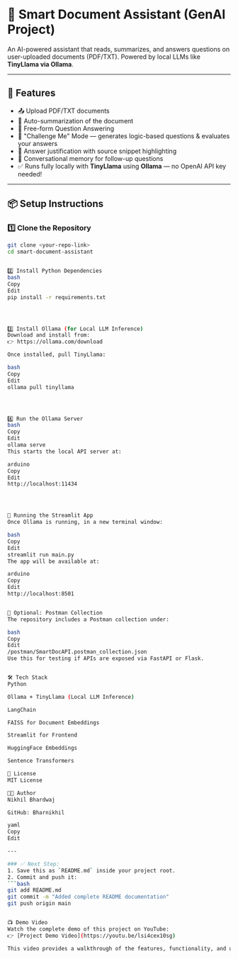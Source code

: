 # 📄 Smart Document Assistant (GenAI Project)

An AI-powered assistant that reads, summarizes, and answers questions on user-uploaded documents (PDF/TXT). Powered by local LLMs like **TinyLlama via Ollama**.

---

## 🚀 Features
- 📤 Upload PDF/TXT documents
- 📝 Auto-summarization of the document
- 💬 Free-form Question Answering
- 🎯 "Challenge Me" Mode — generates logic-based questions & evaluates your answers
- 🔎 Answer justification with source snippet highlighting
- 🧠 Conversational memory for follow-up questions
- ✅ Runs fully locally with **TinyLlama** using **Ollama** — no OpenAI API key needed!

---

## 📦 Setup Instructions

### 1️⃣ Clone the Repository
```bash
git clone <your-repo-link>
cd smart-document-assistant


2️⃣ Install Python Dependencies
bash
Copy
Edit
pip install -r requirements.txt




3️⃣ Install Ollama (for Local LLM Inference)
Download and install from:
👉 https://ollama.com/download

Once installed, pull TinyLlama:

bash
Copy
Edit
ollama pull tinyllama




4️⃣ Run the Ollama Server
bash
Copy
Edit
ollama serve
This starts the local API server at:

arduino
Copy
Edit
http://localhost:11434




🎯 Running the Streamlit App
Once Ollama is running, in a new terminal window:

bash
Copy
Edit
streamlit run main.py
The app will be available at:

arduino
Copy
Edit
http://localhost:8501


🔌 Optional: Postman Collection
The repository includes a Postman collection under:

bash
Copy
Edit
/postman/SmartDocAPI.postman_collection.json
Use this for testing if APIs are exposed via FastAPI or Flask.


🛠️ Tech Stack
Python

Ollama + TinyLlama (Local LLM Inference)

LangChain

FAISS for Document Embeddings

Streamlit for Frontend

HuggingFace Embeddings

Sentence Transformers

📄 License
MIT License

👨‍💻 Author
Nikhil Bhardwaj

GitHub: Bharnikhil

yaml
Copy
Edit

---

### ✅ Next Step:
1. Save this as `README.md` inside your project root.
2. Commit and push it:
```bash
git add README.md
git commit -m "Added complete README documentation"
git push origin main


📺 Demo Video
Watch the complete demo of this project on YouTube:
👉 [Project Demo Video](https://youtu.be/lsi4cex10sg)

This video provides a walkthrough of the features, functionality, and usage of the project.
